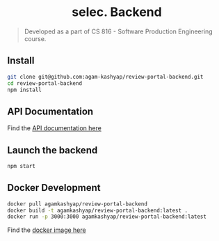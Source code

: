 <h1 align="center">selec. Backend</h1>

> Developed as a part of CS 816 - Software Production Engineering course.

## Install

```sh
git clone git@github.com:agam-kashyap/review-portal-backend.git
cd review-portal-backend
npm install
```

## API Documentation

Find the [API documentation here](https://app.swaggerhub.com/apis-docs/agam-kashyap/KnowYourProf/1.0.0#)


## Launch the backend

```sh
npm start
```

## Docker Development

```sh
docker pull agamkashyap/review-portal-backend
docker build -t agamkashyap/review-portal-backend:latest .
docker run -p 3000:3000 agamkashyap/review-portal-backend:latest
```

Find the [docker image here](https://hub.docker.com/r/keiserdocker/selec-frontend)